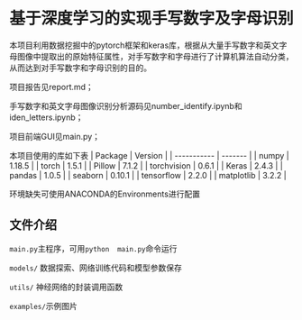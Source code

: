 # 基于深度学习的实现手写数字及字母识别

本项目利用数据挖掘中的pytorch框架和keras库，根据从大量手写数字和英文字母图像中提取出的原始特征属性，对手写数字和字母进行了计算机算法自动分类，从而达到对手写数字和字母识别的目的。

项目报告见report.md；

手写数字和英文字母图像识别分析源码见number_identify.ipynb和iden_letters.ipynb；

项目前端GUI见main.py；

本项目使用的库如下表
| Package     | Version |
| ----------- | ------- |
| numpy       | 1.18.5  |
| torch       | 1.5.1   |
| Pillow      | 7.1.2   |
| torchvision | 0.6.1   |
| Keras       | 2.4.3   |
| pandas      | 1.0.5   |
| seaborn     | 0.10.1  |
| tensorflow  | 2.2.0   |
| matplotlib  | 3.2.2   |

环境缺失可使用ANACONDA的Environments进行配置



## 文件介绍

`main.py`主程序，可用`python  main.py`命令运行

`models/` 数据探索、网络训练代码和模型参数保存

`utils/` 神经网络的封装调用函数

`examples/`示例图片
